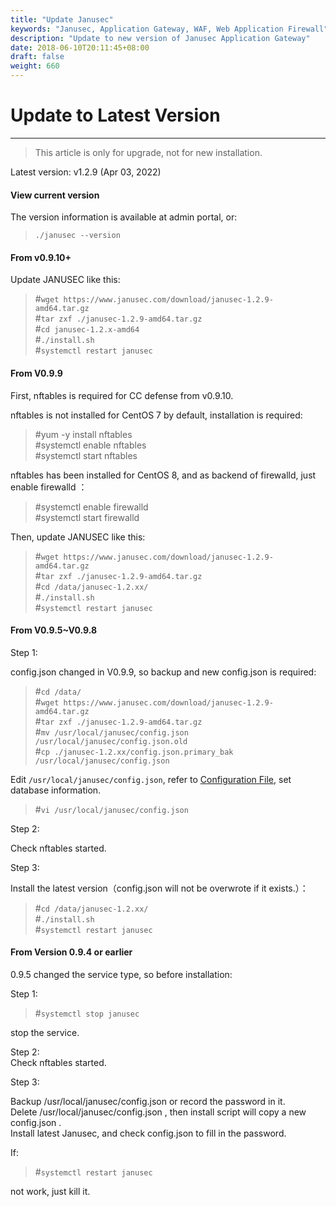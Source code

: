 ```yaml
---
title: "Update Janusec"
keywords: "Janusec, Application Gateway, WAF, Web Application Firewall"
description: "Update to new version of Janusec Application Gateway"
date: 2018-06-10T20:11:45+08:00
draft: false
weight: 660
---
```


# Update to Latest Version   
----

> This article is only for upgrade, not for new installation.  

Latest version: v1.2.9 (Apr 03, 2022)   


#### View current version  

The version information is available at admin portal, or:  

> `./janusec --version`  

#### From v0.9.10+ 

Update JANUSEC like this:     

> #`wget https://www.janusec.com/download/janusec-1.2.9-amd64.tar.gz`  
> #`tar zxf ./janusec-1.2.9-amd64.tar.gz`  
> #`cd janusec-1.2.x-amd64`   
> #`./install.sh`  
> #`systemctl restart janusec`  

#### From V0.9.9  

First, nftables is required for CC defense from v0.9.10.    

nftables is not installed for CentOS 7 by default, installation is required:    

> #yum -y install nftables  
> #systemctl enable nftables  
> #systemctl start nftables  

nftables has been installed for CentOS 8, and as backend of firewalld, just enable firewalld ：  

> #systemctl enable firewalld  
> #systemctl start firewalld  

Then, update JANUSEC like this:  

> #`wget https://www.janusec.com/download/janusec-1.2.9-amd64.tar.gz`  
> #`tar zxf ./janusec-1.2.9-amd64.tar.gz`  
> #`cd /data/janusec-1.2.xx/`  
> #`./install.sh`  
> #`systemctl restart janusec`  

#### From V0.9.5~V0.9.8  

Step 1:  

config.json changed in V0.9.9, so backup and new config.json is required:   

> #`cd /data/`  
> #`wget https://www.janusec.com/download/janusec-1.2.9-amd64.tar.gz`  
> #`tar zxf ./janusec-1.2.9-amd64.tar.gz`  
> #`mv /usr/local/janusec/config.json /usr/local/janusec/config.json.old`  
> #`cp ./janusec-1.2.xx/config.json.primary_bak /usr/local/janusec/config.json`  

Edit `/usr/local/janusec/config.json`, refer to [Configuration File](/documentation/configuration/), set database information.    

> #`vi /usr/local/janusec/config.json`  

Step 2:  

Check nftables started.  

Step 3:  

Install the latest version（config.json will not be overwrote if it exists.）：  

> #`cd /data/janusec-1.2.xx/`  
> #`./install.sh`  
> #`systemctl restart janusec`  

#### From Version 0.9.4 or earlier  

0.9.5 changed the service type, so before installation:  

Step 1:  

> #`systemctl stop janusec`  

stop the service.   

Step 2:  
Check nftables started.  

Step 3:  

Backup /usr/local/janusec/config.json or record the password in it.   
Delete /usr/local/janusec/config.json , then install script will copy a new config.json .  
Install latest Janusec, and check config.json to fill in the password.  

If:  

> #`systemctl restart janusec`  

not work, just kill it.  
